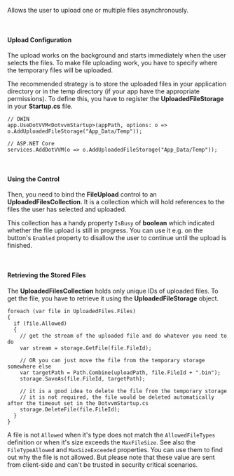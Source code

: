 Allows the user to upload one or multiple files asynchronously.

&nbsp;

#### Upload Configuration

The upload works on the background and starts immediately when the user selects the files. To make file uploading work, 
you have to specify where the temporary files will be uploaded.

The recommended strategy is to store the uploaded files in your application directory or in the temp directory (if your app have the appropriate permissions).
To define this, you have to register the **UploadedFileStorage** in your **Startup.cs** file.

```CSHARP
// OWIN
app.UseDotVVM<DotvvmStartup>(appPath, options: o => o.AddUploadedFileStorage("App_Data/Temp"));

// ASP.NET Core
services.AddDotVVM(o => o.AddUploadedFileStorage("App_Data/Temp"));
```

&nbsp;

#### Using the Control

Then, you need to bind the **FileUpload** control to an **UploadedFilesCollection**. It is a collection which will hold references to the files 
the user has selected and uploaded.

This collection has a handy property `IsBusy` of **boolean** which indicated whether the file upload is still in progress. You can use it e.g. on
the button's `Enabled` property to disallow the user to continue until the upload is finished.

&nbsp;

#### Retrieving the Stored Files

The **UploadedFilesCollection** holds only unique IDs of uploaded files. To get the file, you have to retrieve it using the **UploadedFileStorage** object.

```CSHARP
foreach (var file in UploadedFiles.Files)
{
  if (file.Allowed)
  {
    // get the stream of the uploaded file and do whatever you need to do
    var stream = storage.GetFile(file.FileId);

    // OR you can just move the file from the temporary storage somewhere else
    var targetPath = Path.Combine(uploadPath, file.FileId + ".bin");
    storage.SaveAs(file.FileId, targetPath);
    
    // it is a good idea to delete the file from the temporary storage 
    // it is not required, the file would be deleted automatically after the timeout set in the DotvvmStartup.cs
    storage.DeleteFile(file.FileId);
  }
}
```

A file is not `Allowed` when it's type does not match the `AllowedFileTypes` definition or when it's size exceeds the `MaxFileSize`. See also the `FileTypeAllowed` and `MaxSizeExceeded` properties. You can use them to find out why the file is not allowed. But please note that these value are sent from client-side and can't be trusted in security critical scenarios.
